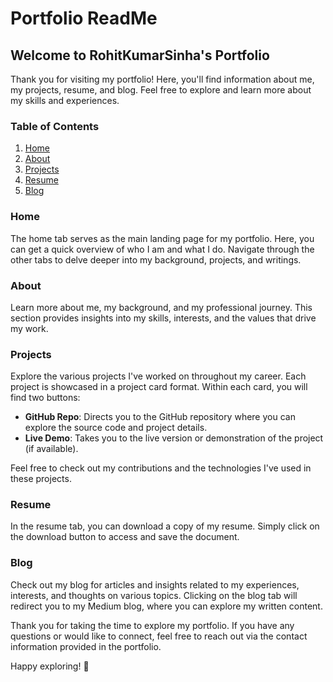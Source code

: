 # Portfolio ReadMe

## Welcome to RohitKumarSinha's Portfolio

Thank you for visiting my portfolio! Here, you'll find information about me, my projects, resume, and blog. Feel free to explore and learn more about my skills and experiences.

### Table of Contents

1. [Home](#home)
2. [About](#about)
3. [Projects](#projects)
4. [Resume](#resume)
5. [Blog](#blog)

### Home

The home tab serves as the main landing page for my portfolio. Here, you can get a quick overview of who I am and what I do. Navigate through the other tabs to delve deeper into my background, projects, and writings.

### About

Learn more about me, my background, and my professional journey. This section provides insights into my skills, interests, and the values that drive my work.

### Projects

Explore the various projects I've worked on throughout my career. Each project is showcased in a project card format. Within each card, you will find two buttons:

- **GitHub Repo**: Directs you to the GitHub repository where you can explore the source code and project details.
- **Live Demo**: Takes you to the live version or demonstration of the project (if available).

Feel free to check out my contributions and the technologies I've used in these projects.

### Resume

In the resume tab, you can download a copy of my resume. Simply click on the download button to access and save the document.

### Blog

Check out my blog for articles and insights related to my experiences, interests, and thoughts on various topics. Clicking on the blog tab will redirect you to my Medium blog, where you can explore my written content.

Thank you for taking the time to explore my portfolio. If you have any questions or would like to connect, feel free to reach out via the contact information provided in the portfolio.

Happy exploring! 🚀
